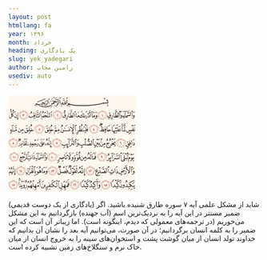 ```yaml
---
layout: post
htmllang: fa
year: ۱۳۹۶
month: خرداد
heading: یک یادگاری
slug: yek_yadegari
author: رامین مجاب
usediv: auto
---
```


![fig](/assets/imgs/yek_yadegari.png)

(یادگاری از یک دوست قدیمی) شاید از مشکل علمی آیه ۷ سوره طارق شنیده باشید. اگر ضمیر مستتر در این آیه را به نزدیک‌ترین اسم (آب جهنده) بازگردانیم به این مشکل می‌خوریم (در ترجمه‌های معمولی که دیدم، اینگونه است). اما زیباتر آن است که این ضمیر را به کلمه انسان برگردانیم؛ در آن صورت، می‌توانیم آیه بعد را نشان آن بدانیم که خداوند تولد انسان از میان گوشت پشت و استخوان‌های سینه را به خروج انسان از میان خاک نرم و سنگلاخ‌های زمین تشبیه کرده است. 